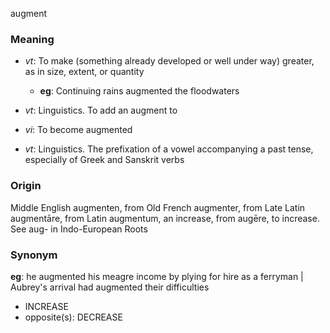 augment
### Meaning
+ _vt_: To make (something already developed or well under way) greater, as in size, extent, or quantity
    + __eg__: Continuing rains augmented the floodwaters
+ _vt_: Linguistics. To add an augment to
+ _vi_: To become augmented

+ _vt_: Linguistics. The prefixation of a vowel accompanying a past tense, especially of Greek and Sanskrit verbs

### Origin

Middle English augmenten, from Old French augmenter, from Late Latin augmentāre, from Latin augmentum, an increase, from augēre, to increase. See aug- in Indo-European Roots

### Synonym

__eg__: he augmented his meagre income by plying for hire as a ferryman | Aubrey's arrival had augmented their difficulties

+ INCREASE
+ opposite(s): DECREASE


